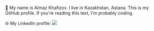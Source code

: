 👾 My name is Almaz Khafizov. I live in Kazakhstan, Astana. This is my GitHub profile. If you're reading this text, I'm probably coding.

🌐 My LinkedIn profile: <a href="https://www.linkedin.com/in/khafmann"><img src="https://img.shields.io/badge/LinkedIn-0077B5?style=for-the-badge&logo=linkedin&logoColor=white"></a>
